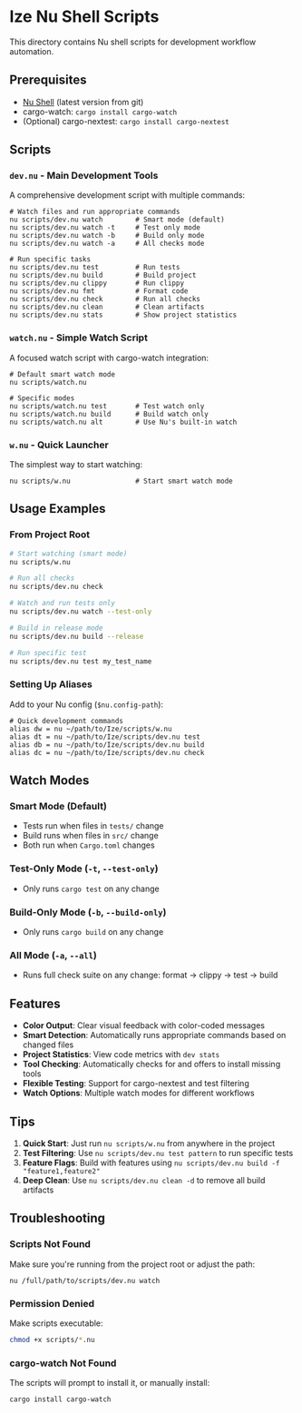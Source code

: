 # Ize Nu Shell Scripts

This directory contains Nu shell scripts for development workflow automation.

## Prerequisites

- [Nu Shell](https://www.nushell.sh/) (latest version from git)
- cargo-watch: `cargo install cargo-watch`
- (Optional) cargo-nextest: `cargo install cargo-nextest`

## Scripts

### `dev.nu` - Main Development Tools

A comprehensive development script with multiple commands:

```nu
# Watch files and run appropriate commands
nu scripts/dev.nu watch        # Smart mode (default)
nu scripts/dev.nu watch -t     # Test only mode
nu scripts/dev.nu watch -b     # Build only mode
nu scripts/dev.nu watch -a     # All checks mode

# Run specific tasks
nu scripts/dev.nu test         # Run tests
nu scripts/dev.nu build        # Build project
nu scripts/dev.nu clippy       # Run clippy
nu scripts/dev.nu fmt          # Format code
nu scripts/dev.nu check        # Run all checks
nu scripts/dev.nu clean        # Clean artifacts
nu scripts/dev.nu stats        # Show project statistics
```

### `watch.nu` - Simple Watch Script

A focused watch script with cargo-watch integration:

```nu
# Default smart watch mode
nu scripts/watch.nu

# Specific modes
nu scripts/watch.nu test       # Test watch only
nu scripts/watch.nu build      # Build watch only
nu scripts/watch.nu alt        # Use Nu's built-in watch
```

### `w.nu` - Quick Launcher

The simplest way to start watching:

```nu
nu scripts/w.nu                # Start smart watch mode
```

## Usage Examples

### From Project Root

```bash
# Start watching (smart mode)
nu scripts/w.nu

# Run all checks
nu scripts/dev.nu check

# Watch and run tests only
nu scripts/dev.nu watch --test-only

# Build in release mode
nu scripts/dev.nu build --release

# Run specific test
nu scripts/dev.nu test my_test_name
```

### Setting Up Aliases

Add to your Nu config (`$nu.config-path`):

```nu
# Quick development commands
alias dw = nu ~/path/to/Ize/scripts/w.nu
alias dt = nu ~/path/to/Ize/scripts/dev.nu test
alias db = nu ~/path/to/Ize/scripts/dev.nu build
alias dc = nu ~/path/to/Ize/scripts/dev.nu check
```

## Watch Modes

### Smart Mode (Default)
- Tests run when files in `tests/` change
- Build runs when files in `src/` change
- Both run when `Cargo.toml` changes

### Test-Only Mode (`-t`, `--test-only`)
- Only runs `cargo test` on any change

### Build-Only Mode (`-b`, `--build-only`)
- Only runs `cargo build` on any change

### All Mode (`-a`, `--all`)
- Runs full check suite on any change: format → clippy → test → build

## Features

- **Color Output**: Clear visual feedback with color-coded messages
- **Smart Detection**: Automatically runs appropriate commands based on changed files
- **Project Statistics**: View code metrics with `dev stats`
- **Tool Checking**: Automatically checks for and offers to install missing tools
- **Flexible Testing**: Support for cargo-nextest and test filtering
- **Watch Options**: Multiple watch modes for different workflows

## Tips

1. **Quick Start**: Just run `nu scripts/w.nu` from anywhere in the project
2. **Test Filtering**: Use `nu scripts/dev.nu test pattern` to run specific tests
3. **Feature Flags**: Build with features using `nu scripts/dev.nu build -f "feature1,feature2"`
4. **Deep Clean**: Use `nu scripts/dev.nu clean -d` to remove all build artifacts

## Troubleshooting

### Scripts Not Found
Make sure you're running from the project root or adjust the path:
```nu
nu /full/path/to/scripts/dev.nu watch
```

### Permission Denied
Make scripts executable:
```bash
chmod +x scripts/*.nu
```

### cargo-watch Not Found
The scripts will prompt to install it, or manually install:
```bash
cargo install cargo-watch
```
